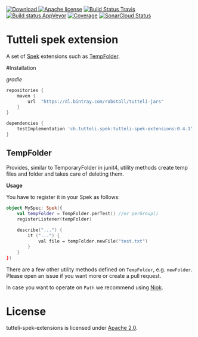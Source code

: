 [![Download](https://api.bintray.com/packages/robstoll/tutteli-jars/tutteli-spek-extensions/images/download.svg) ](https://bintray.com/robstoll/tutteli-jars/tutteli-spek-extensions/_latestVersion)
[![Apache license](https://img.shields.io/badge/license-Apache%202.0-brightgreen.svg)](http://opensource.org/licenses/Apache2.0)
[![Build Status Travis](https://travis-ci.org/robstoll/tutteli-spek-extensions.svg?branch=v0.4.0)](https://travis-ci.org/robstoll/tutteli-spek-extensions/branches)
[![Build status AppVeyor](https://ci.appveyor.com/api/projects/status/l1eg7tb0f92xoqe3/branch/v0.4.0?svg=true)](https://ci.appveyor.com/project/robstoll/tutteli-spek-extensions/branch/v0.4.0)
[![Coverage](https://codecov.io/github/robstoll/tutteli-spek-extensions/coverage.svg?branch=master)](https://codecov.io/github/robstoll/tutteli-spek-extensions?branch=master)
[![SonarCloud Status](https://sonarcloud.io/api/project_badges/measure?project=robstoll_tutteli-spek-extensions&metric=alert_status)](https://sonarcloud.io/dashboard?id=robstoll_tutteli-spek-extensions)

# Tutteli spek extension
A set of [Spek](http://spekframework.org/) extensions such as [TempFolder](#tempfolder).

#Installation

*gradle*
```groovy
repositories {
    maven {
        url  "https://dl.bintray.com/robstoll/tutteli-jars" 
    }
}

dependencies {
    testImplementation 'ch.tutteli.spek:tutteli-spek-extensions:0.4.1'
}
```


## TempFolder
Provides, similar to TemporaryFolder in junit4, utility methods create temp files and folder and takes care of deleting them.

**Usage**

You have to register it in your Spek as follows:
```kotlin
object MySpec: Spek({
    val tempFolder = TempFolder.perTest() //or perGroup()
    registerListener(tempFolder)
    
    describe("...") {
        it ("...") {
            val file = tempFolder.newFile("test.txt")
        }
    }
})
```

There are a few other utility methods defined on `TempFolder`, e.g. `newFolder`.
Please open an issue if you want more or create a pull request.

In case you want to operate on `Path` we recommend using [Niok](https://github.com/robstoll/niok).

# License
tutteli-spek-extensions is licensed under [Apache 2.0](https://opensource.org/licenses/Apache2.0).
